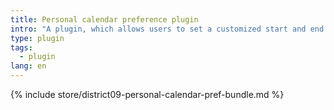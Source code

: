 ```yaml
---
title: Personal calendar preference plugin
intro: "A plugin, which allows users to set a customized start and end time for the calendar display in their personal preferences."
type: plugin
tags:
  - plugin
lang: en
---
```


{% include store/district09-personal-calendar-pref-bundle.md %}
